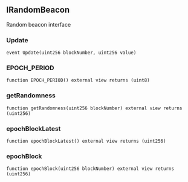 ## IRandomBeacon

Random beacon interface

### Update

```solidity
event Update(uint256 blockNumber, uint256 value)
```

### EPOCH_PERIOD

```solidity
function EPOCH_PERIOD() external view returns (uint8)
```

### getRandomness

```solidity
function getRandomness(uint256 blockNumber) external view returns (uint256)
```

### epochBlockLatest

```solidity
function epochBlockLatest() external view returns (uint256)
```

### epochBlock

```solidity
function epochBlock(uint256 blockNumber) external view returns (uint256)
```

